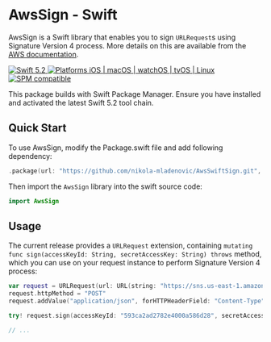 # AwsSign - Swift

AwsSign is a Swift library that enables you to sign `URLRequest`s using Signature Version 4 process. More details on this are available from the [AWS documentation](http://docs.aws.amazon.com/general/latest/gr/signature-version-4.html).

<p>
    <a href="https://developer.apple.com/swift/" target="_blank">
        <img src="https://img.shields.io/badge/Swift-5.2-orange.svg?style=flat" alt="Swift 5.2">
    </a>
    <a href="https://developer.apple.com/swift/" target="_blank">
        <img src="https://img.shields.io/badge/Platforms-iOS%20%7C%20macOS%20%7C%20watchOS%20%7C%20tvOS%20%7C%20Linux-4E4E4E.svg?colorA=EF5138" alt="Platforms iOS | macOS | watchOS | tvOS | Linux">
    </a>
    <a href="https://github.com/apple/swift-package-manager" target="_blank">
        <img src="https://img.shields.io/badge/SPM-compatible-brightgreen.svg?style=flat&colorB=64A5DE" alt="SPM compatible">
    </a>
</p>

This package builds with Swift Package Manager. Ensure you have installed and activated the latest Swift 5.2 tool chain.

## Quick Start

To use AwsSign, modify the Package.swift file and add following dependency:

``` swift
.package(url: "https://github.com/nikola-mladenovic/AwsSwiftSign.git", .branch("master"))
```

Then import the `AwsSign` library into the swift source code:

``` swift
import AwsSign
```

## Usage

The current release provides a `URLRequest` extension, containing `mutating func sign(accessKeyId: String, secretAccessKey: String) throws` method, which you can use on your request instance to perform Signature Version 4 process:

``` swift
var request = URLRequest(url: URL(string: "https://sns.us-east-1.amazonaws.com?Action=Publish&Message=foo")!)
request.httpMethod = "POST"
request.addValue("application/json", forHTTPHeaderField: "Content-Type")

try! request.sign(accessKeyId: "593ca2ad2782e4000a586d28", secretAccessKey: "ASDI/YZZfLXLna3xEn7JTIJhyH/YZZfLXLna3xEn7JTIJhyH")

// ...
```
